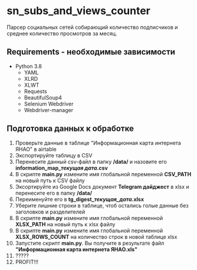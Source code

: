 # sn_subs_and_views_counter
Парсер социальных сетей собирающий количество подписчиков и среднее количество просмотров за месяц.

## Requirements - необходимые зависимости
* Python 3.8
  * YAML
  * XLRD
  * XLWT
  * Requests
  * BeautifulSoup4
  * Selenium Webdriver
  * Webdriver-manager

## Подготовка данных к обработке
1. Проверьте данные в таблице "Информационная карта интернета ЯНАО" в airtable
1. Экспортируйте таблицу в CSV
1. Перенесите данный csv-файл в папку **/data/** и назовите его **information_map_*текущая дата*.csv**
1. В скрипте **main.py** измените имя глобальной переменной **CSV_PATH** на новый путь к CSV файлу
1. Эксортируйте из Google Docs документ **Telegram дайджест** в xlsx и перенесите его в папку **/data/**
1. Переименуйте его в **tg_digest_*текущая_дата*.xlsx**
1. Уберите лишние строки в таблице, чтоб остались голые данные без заголовков и разделителей
1. В скрипте **main.py** измените имя глобальной переменной **XLSX_PATH** на новый путь к xlsx файлу
1. В скрипте **main.py** измените имя глобальной переменной **XLSX_ROWS_COUNT** на количество строк в новой таблице xlsx
1. Запустите скрипт **main.py**. Вы получите в результате файл **"Информационная карта интернета ЯНАО.xls"**
1. ?????
1. PROFIT!!!
